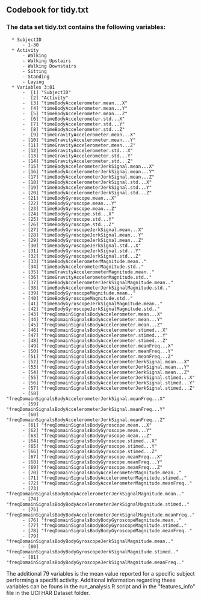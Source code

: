 ## Codebook for tidy.txt

### The data set tidy.txt contains the following variables:
      * SubjectID
          - 1-30
      * Activity
          - Walking
          - Walking Upstairs
          - Walking Downstairs
          - Sitting
          - Standing
          - Laying
      * Variables 3:81
          -  [1] "SubjectID"                                                           
          -  [2] "Activity"                                                            
          -  [3] "timeBodyAccelerometer.mean...X"                                      
          -  [4] "timeBodyAccelerometer.mean...Y"                                      
          -  [5] "timeBodyAccelerometer.mean...Z"                                      
          -  [6] "timeBodyAccelerometer.std...X"                                       
          -  [7] "timeBodyAccelerometer.std...Y"                                       
          -  [8] "timeBodyAccelerometer.std...Z"                                       
          -  [9] "timeGravityAccelerometer.mean...X"                                   
          - [10] "timeGravityAccelerometer.mean...Y"                                   
          - [11] "timeGravityAccelerometer.mean...Z"                                   
          - [12] "timeGravityAccelerometer.std...X"                                    
          - [13] "timeGravityAccelerometer.std...Y"                                    
          - [14] "timeGravityAccelerometer.std...Z"                                    
          - [15] "timeBodyAccelerometerJerkSignal.mean...X"                            
          - [16] "timeBodyAccelerometerJerkSignal.mean...Y"                            
          - [17] "timeBodyAccelerometerJerkSignal.mean...Z"                            
          - [18] "timeBodyAccelerometerJerkSignal.std...X"                             
          - [19] "timeBodyAccelerometerJerkSignal.std...Y"                             
          - [20] "timeBodyAccelerometerJerkSignal.std...Z"                             
          - [21] "timeBodyGyroscope.mean...X"                                          
          - [22] "timeBodyGyroscope.mean...Y"                                          
          - [23] "timeBodyGyroscope.mean...Z"                                          
          - [24] "timeBodyGyroscope.std...X"                                           
          - [25] "timeBodyGyroscope.std...Y"                                           
          - [26] "timeBodyGyroscope.std...Z"                                           
          - [27] "timeBodyGyroscopeJerkSignal.mean...X"                                
          - [28] "timeBodyGyroscopeJerkSignal.mean...Y"                                
          - [29] "timeBodyGyroscopeJerkSignal.mean...Z"                                
          - [30] "timeBodyGyroscopeJerkSignal.std...X"                                 
          - [31] "timeBodyGyroscopeJerkSignal.std...Y"                                 
          - [32] "timeBodyGyroscopeJerkSignal.std...Z"                                 
          - [33] "timeBodyAccelerometerMagnitude.mean.."                               
          - [34] "timeBodyAccelerometerMagnitude.std.."                                
          - [35] "timeGravityAccelerometerMagnitude.mean.."                            
          - [36] "timeGravityAccelerometerMagnitude.std.."                             
          - [37] "timeBodyAccelerometerJerkSignalMagnitude.mean.."                     
          - [38] "timeBodyAccelerometerJerkSignalMagnitude.std.."                      
          - [39] "timeBodyGyroscopeMagnitude.mean.."                                   
          - [40] "timeBodyGyroscopeMagnitude.std.."                                    
          - [41] "timeBodyGyroscopeJerkSignalMagnitude.mean.."                         
          - [42] "timeBodyGyroscopeJerkSignalMagnitude.std.."                          
          - [43] "freqDomainSignalsBodyAccelerometer.mean...X"                         
          - [44] "freqDomainSignalsBodyAccelerometer.mean...Y"                         
          - [45] "freqDomainSignalsBodyAccelerometer.mean...Z"                         
          - [46] "freqDomainSignalsBodyAccelerometer.stimed...X"                       
          - [47] "freqDomainSignalsBodyAccelerometer.stimed...Y"                       
          - [48] "freqDomainSignalsBodyAccelerometer.stimed...Z"                       
          - [49] "freqDomainSignalsBodyAccelerometer.meanFreq...X"                     
          - [50] "freqDomainSignalsBodyAccelerometer.meanFreq...Y"                     
          - [51] "freqDomainSignalsBodyAccelerometer.meanFreq...Z"                     
          - [52] "freqDomainSignalsBodyAccelerometerJerkSignal.mean...X"               
          - [53] "freqDomainSignalsBodyAccelerometerJerkSignal.mean...Y"               
          - [54] "freqDomainSignalsBodyAccelerometerJerkSignal.mean...Z"               
          - [55] "freqDomainSignalsBodyAccelerometerJerkSignal.stimed...X"             
          - [56] "freqDomainSignalsBodyAccelerometerJerkSignal.stimed...Y"             
          - [57] "freqDomainSignalsBodyAccelerometerJerkSignal.stimed...Z"             
          - [58] "freqDomainSignalsBodyAccelerometerJerkSignal.meanFreq...X"           
          - [59] "freqDomainSignalsBodyAccelerometerJerkSignal.meanFreq...Y"           
          - [60] "freqDomainSignalsBodyAccelerometerJerkSignal.meanFreq...Z"           
          - [61] "freqDomainSignalsBodyGyroscope.mean...X"                             
          - [62] "freqDomainSignalsBodyGyroscope.mean...Y"                             
          - [63] "freqDomainSignalsBodyGyroscope.mean...Z"                             
          - [64] "freqDomainSignalsBodyGyroscope.stimed...X"                           
          - [65] "freqDomainSignalsBodyGyroscope.stimed...Y"                           
          - [66] "freqDomainSignalsBodyGyroscope.stimed...Z"                           
          - [67] "freqDomainSignalsBodyGyroscope.meanFreq...X"                         
          - [68] "freqDomainSignalsBodyGyroscope.meanFreq...Y"                         
          - [69] "freqDomainSignalsBodyGyroscope.meanFreq...Z"                         
          - [70] "freqDomainSignalsBodyAccelerometerMagnitude.mean.."                  
          - [71] "freqDomainSignalsBodyAccelerometerMagnitude.stimed.."                
          - [72] "freqDomainSignalsBodyAccelerometerMagnitude.meanFreq.."              
          - [73] "freqDomainSignalsBodyBodyAccelerometerJerkSignalMagnitude.mean.."    
          - [74] "freqDomainSignalsBodyBodyAccelerometerJerkSignalMagnitude.stimed.."  
          - [75] "freqDomainSignalsBodyBodyAccelerometerJerkSignalMagnitude.meanFreq.."
          - [76] "freqDomainSignalsBodyBodyGyroscopeMagnitude.mean.."                  
          - [77] "freqDomainSignalsBodyBodyGyroscopeMagnitude.stimed.."                
          - [78] "freqDomainSignalsBodyBodyGyroscopeMagnitude.meanFreq.."              
          - [79] "freqDomainSignalsBodyBodyGyroscopeJerkSignalMagnitude.mean.."        
          - [80] "freqDomainSignalsBodyBodyGyroscopeJerkSignalMagnitude.stimed.."      
          - [81] "freqDomainSignalsBodyBodyGyroscopeJerkSignalMagnitude.meanFreq.."

The additional 79 variables is the mean value reported for a specific subject performing a specifit activity. Additional information regarding these variables can be founs in the run_analysis.R script and in the "features_info" file in the UCI HAR Dataset folder.